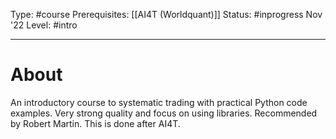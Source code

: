 Type: #course
Prerequisites: [[AI4T (Worldquant)]]
Status: #inprogress Nov '22
Level: #intro 

----
# About

An introductory course to systematic trading with practical Python code examples. Very strong quality and focus on using libraries. Recommended by Robert Martin. This is done after AI4T.

